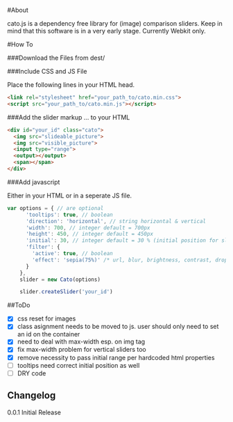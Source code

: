 #About

cato.js is a dependency free library for (image) comparison sliders.
Keep in mind that this software is in a very early stage.
Currently Webkit only.


#How To

###Download the Files from dest/

###Include CSS and JS File

Place the following lines in your HTML head.

```html
<link rel="stylesheet" href="your_path_to/cato.min.css">
<script src="your_path_to/cato.min.js"></script>
```

###Add the slider markup
... to your HTML

```html
<div id="your_id" class="cato">
  <img src="slideable_picture">
  <img src="visible_picture">
  <input type="range">
  <output></output>
  <span></span>
</div>
```

###Add javascript

Either in your HTML or in a seperate JS file.

```javascript
var options = { // are optional
      'tooltips': true, // boolean
      'direction': 'horizontal', // string horizontal & vertical
      'width': 700, // integer default = 700px
      'height': 450, // integer default = 450px
      'initial': 30, // integer default = 30 % (initial position for slider in px)
      'filter': {
        'active': true, // boolean
        'effect': 'sepia(75%)' /* url, blur, brightness, contrast, drop-shadow, grayscale, hue-rotate, invert, opacity, saturate, sepia */
      }
    },
    slider = new Cato(options)

    slider.createSlider('your_id')
```

##ToDo

- [x] css reset for images
- [x] class asignment needs to be moved to js. user should only need to set an id on the container
- [x] need to deal with max-width esp. on img tag
- [x] fix max-width problem for vertical sliders too
- [x] remove necessity to pass initial range per hardcoded html properties
- [ ] tooltips need correct initial position as well
- [ ] DRY code

## Changelog

0.0.1 Initial Release